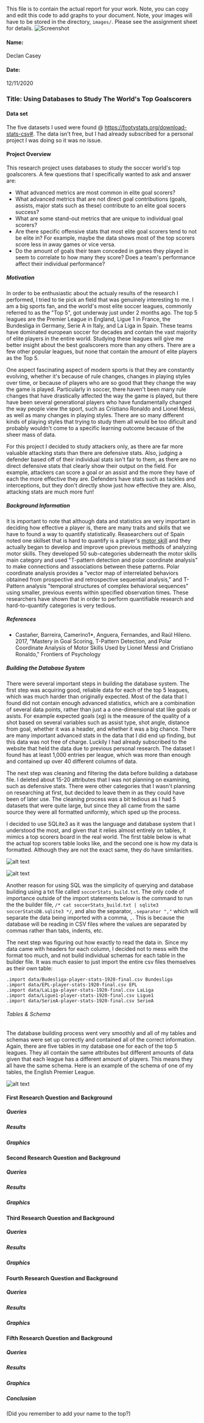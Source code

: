 This file is to contain the actual report for your work. Note, you can copy and edit this code to add graphs to your document. Note, your images will have to be stored in the directory, `images/`. Please see the assignment sheet for details.
![Screenshot](images/blueCat.png)


#### Name:
Declan Casey

#### Date:
12/11/2020

### Title: Using Databases to Study The World's Top Goalscorers

#### Data set
The five datasets I used were found @ https://footystats.org/download-stats-csv#. The data isn't free, but I had already subscribed for a personal project I was doing so it was no issue.

#### Project Overview
This research project uses databases to study the soccer world's top goalscorers.  A few questions that I specifically wanted to ask and answer are:

- What advanced metrics are most common in elite goal scorers?
- What advanced metrics that are not direct goal contributions (goals, assists, major stats such as these) contribute to an elite goal socers success?
- What are some stand-out metrics that are unique to individual goal scorers?
- Are there specific offensive stats that most elite goal scorers tend to not be elite in? For example, maybe the data shows most of the top scorers score less in away games or vice versa.
- Do the amount of goals their team conceded in games they played in seem to correlate to how many they score? Does a team's performance affect their individual performance?

##### Motivation
In order to be enthusiastic about the actualy results of the research I performed, I tried to tie pick an field that was genuinely interesting to me. I am a big sports fan, and the world's most elite soccer leagues, commonly referred to as the "Top 5", got underway just under 2 months ago. The top 5 leagues are the Premier League in England, Ligue 1 in France, the Bundesliga in Germany, Serie A in Italy, and La Liga in Spain. These teams have dominated european soccer for decades and contain the vast majority of elite players in the entire world. Studying these leagues will give me better insight about the best goalscorers more than any others. There are a few other popular leagues, but none that contain the amount of elite players as the Top 5.

One aspect fascinating aspect of modern sports is that they are constantly evolving, whether it's because of rule changes, changes in playing styles over time, or because of players who are so good that they change the way the game is played. Particularly in soccer, there haven't been many rule changes that have drastically affected the way the game is played, but there have been several generational players who have fundamentally changed the way people view the sport, such as Cristiano Ronaldo and Lionel Messi, as well as many changes in playing styles. There are so many different kinds of playing styles that trying to study them all would be too dificult and probably wouldn't come to a specific learning outcome because of the sheer mass of data.

For this project I decided to study attackers only, as there are far more valuable attacking stats than there are defensive stats. Also, judging a defender based off of their individual stats isn't fair to them, as there are no direct defensive stats that clearly show their output on the field. For example, attackers can score a goal or an assist and the more they have of each the more effective they are. Defenders have stats such as tackles and interceptions, but they don't directly show just how effective they are. Also, attacking stats are much more fun!

##### Background Information
It is important to note that although data and statistics are very important in deciding how effective a player is, there are many traits and skills that we have to found a way to quantify statistically. Reasearchers out of Spain noted one skillset that is hard to quantify is a player's [motor skill](https://www.frontiersin.org/articles/10.3389/fpsyg.2017.00741/full) and they actually began to develop and improve upon previous methods of analyzing motor skills. They developed 50 sub-categories ubderneath the motor skills main category and used "T-pattern detection and polar coordinate analysis" to make connections and associations between these patterns. Polar coordinate analysis provides a "vector map of interrelated behaviors obtained from prospective and retrospective sequential analysis," and T-Pattern analysis "temporal structures of complex behavioral sequences" using smaller, previous events within specified observation times. These researchers have shown that in order to perform quantifiable research and hard-to-quantify categories is very tedious.




##### References
- Castañer, Barreira, Camerino1*, Anguera, Fernandes, and Raúl Hileno. 2017, "Mastery in Goal Scoring, T-Pattern Detection, and Polar Coordinate Analysis of Motor Skills Used by Lionel Messi and Cristiano Ronaldo," Frontiers of Psychology



##### Building the Database System
There were several important steps in building the database system. The first step was acquiring good, reliable data for each of the top 5 leagues, which was much harder than originally expected. Most of the data that I found did not contain enough advanced statistics, which are a combination of several data points, rather than just a a one-dimensional stat like goals or asists. For example expected goals (xg) is the measure of the quality of a shot based on several variables such as assist type, shot angle, distance from goal, whether it was a header, and whether it was a big chance. There are many important advanced stats in the data that I did end up finding, but this data was not free of charge. Luckily I had already subscribed to the website that held the data due to previous personal research. The dataset I found has at least 1,000 entries per league, which was more than enough and contained up over 40 different columns of data.

The next step was cleaning and filtering the data before building a database file. I deleted about 15-20 attributes that I was not planning on examining, such as defensive stats. There were other categories that I wasn't planning on researching at first, but decided to leave them in as they could have been of later use. The cleaning process was a bit tedious as I had 5 datasets that were quite large, but since they all came from the same source they were all formatted uniformly, which sped up the process.

I decided to use SQLite3 as it was the language and database system that I understood the most, and given that it relies almost entirely on tables, it mimics a top scorers board in the real world. The first table below is what the actual top scorers table looks like, and the second one is how my data is formatted. Although they are not the exact same, they do have similarities.

![alt text](realTable.png "Real Premier League Top Scorers List")

![alt text](eplDataTable.png "What My Data Looks Like")

Another reason for using SQL was the simplicity of querying and database building using a txt file called `soccerStats_build.txt`. The only code of importance outside of the import statements below is the command to run the the builder file, `/* cat soccerStats_build.txt | sqlite3 soccerStatsDB.sqlite3 */`, and also the separator, `.separator ","` which will  separate the data being imported with a comma, `,`. This is because the database will be reading in CSV files where the values are separated by commas rather than tabs, indents, etc.

The next step was figuring out how exactly to read the data in. Since my data came with headers for each column, I decided not to mess with the format too much, and not build individual schemas for each table in the builder file. It was much easier to just import the entire csv files themselves as their own table:

```
.import data/Budesliga-player-stats-1920-final.csv Bundesliga
.import data/EPL-player-stats-1920-final.csv EPL
.import data/LaLiga-player-stats-1920-final.csv LaLiga
.import data/Ligue1-player-stats-1920-final.csv Ligue1
.import data/SerieA-player-stats-1920-final.csv SerieA
```

###### Tables & Schema
The database building process went very smoothly and all of my tables and schemas were set up correctly and contained all of the correct information. Again, there are five tables in my database one for each of the top 5 leagues. They all contain the same attributes but different amounts of data given that each league has a different amount of players. This means they all have the same schema. Here is an example of the schema of one of my tables, the English Premier League.

![alt text](eplSchema.png "EPL Schema")



#### First Research Question and Background
##### Queries
##### Results
##### Graphics

#### Second Research Question and Background
##### Queries
##### Results
##### Graphics

#### Third Research Question and Background
##### Queries
##### Results
##### Graphics

#### Fourth Research Question and Background
##### Queries
##### Results
##### Graphics

#### Fifth Research Question and Background
##### Queries
##### Results
##### Graphics



##### Conclusion





(Did you remember to add your name to the top?)
